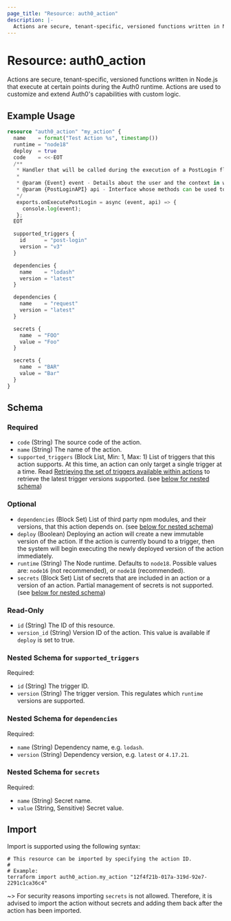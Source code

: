 ```yaml
---
page_title: "Resource: auth0_action"
description: |-
  Actions are secure, tenant-specific, versioned functions written in Node.js that execute at certain points during the Auth0 runtime. Actions are used to customize and extend Auth0's capabilities with custom logic.
---
```


# Resource: auth0_action

Actions are secure, tenant-specific, versioned functions written in Node.js that execute at certain points during the Auth0 runtime. Actions are used to customize and extend Auth0's capabilities with custom logic.

## Example Usage

```terraform
resource "auth0_action" "my_action" {
  name    = format("Test Action %s", timestamp())
  runtime = "node18"
  deploy  = true
  code    = <<-EOT
  /**
   * Handler that will be called during the execution of a PostLogin flow.
   *
   * @param {Event} event - Details about the user and the context in which they are logging in.
   * @param {PostLoginAPI} api - Interface whose methods can be used to change the behavior of the login.
   */
   exports.onExecutePostLogin = async (event, api) => {
     console.log(event);
   };
  EOT

  supported_triggers {
    id      = "post-login"
    version = "v3"
  }

  dependencies {
    name    = "lodash"
    version = "latest"
  }

  dependencies {
    name    = "request"
    version = "latest"
  }

  secrets {
    name  = "FOO"
    value = "Foo"
  }

  secrets {
    name  = "BAR"
    value = "Bar"
  }
}
```

<!-- schema generated by tfplugindocs -->
## Schema

### Required

- `code` (String) The source code of the action.
- `name` (String) The name of the action.
- `supported_triggers` (Block List, Min: 1, Max: 1) List of triggers that this action supports. At this time, an action can only target a single trigger at a time. Read [Retrieving the set of triggers available within actions](https://registry.terraform.io/providers/auth0/auth0/latest/docs/guides/action_triggers) to retrieve the latest trigger versions supported. (see [below for nested schema](#nestedblock--supported_triggers))

### Optional

- `dependencies` (Block Set) List of third party npm modules, and their versions, that this action depends on. (see [below for nested schema](#nestedblock--dependencies))
- `deploy` (Boolean) Deploying an action will create a new immutable version of the action. If the action is currently bound to a trigger, then the system will begin executing the newly deployed version of the action immediately.
- `runtime` (String) The Node runtime. Defaults to `node18`. Possible values are: `node16` (not recommended), or `node18` (recommended).
- `secrets` (Block Set) List of secrets that are included in an action or a version of an action. Partial management of secrets is not supported. (see [below for nested schema](#nestedblock--secrets))

### Read-Only

- `id` (String) The ID of this resource.
- `version_id` (String) Version ID of the action. This value is available if `deploy` is set to true.

<a id="nestedblock--supported_triggers"></a>
### Nested Schema for `supported_triggers`

Required:

- `id` (String) The trigger ID.
- `version` (String) The trigger version. This regulates which `runtime` versions are supported.


<a id="nestedblock--dependencies"></a>
### Nested Schema for `dependencies`

Required:

- `name` (String) Dependency name, e.g. `lodash`.
- `version` (String) Dependency version, e.g. `latest` or `4.17.21`.


<a id="nestedblock--secrets"></a>
### Nested Schema for `secrets`

Required:

- `name` (String) Secret name.
- `value` (String, Sensitive) Secret value.

## Import

Import is supported using the following syntax:

```shell
# This resource can be imported by specifying the action ID.
#
# Example:
terraform import auth0_action.my_action "12f4f21b-017a-319d-92e7-2291c1ca36c4"
```

~> For security reasons importing `secrets` is not allowed. Therefore, it is advised to import
the action without secrets and adding them back after the action has been imported.
